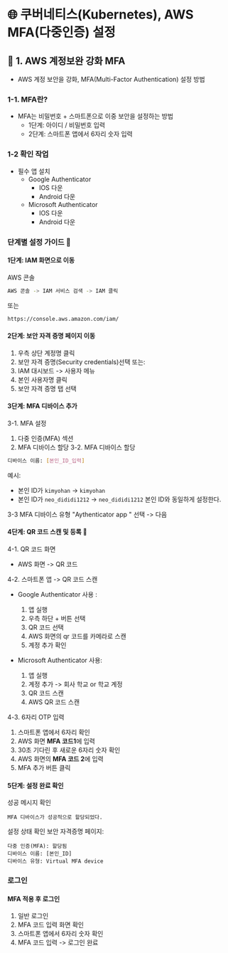 # 🌐 쿠버네티스(Kubernetes), AWS MFA(다중인증) 설정

## 🎯 1. AWS 계정보완 강화 MFA

- AWS 계정 보안을 강화, MFA(Multi-Factor Authentication) 설정 방법

### 1-1. MFA란?

- MFA는 비밀번호 + 스마트폰으로 이중 보안을 설정하는 방법
  - 1단계: 아이디 / 비밀번호 입력
  - 2단계: 스마트폰 앱에서 6자리 숫자 입력

### 1-2 확인 작업

- 필수 앱 설치
  - Google Authenticator
    - IOS 다운
    - Android 다운
  - Microsoft Authenticator
    - IOS 다운
    - Android 다운

### 단계별 설정 가이드 🚀

#### 1단계: IAM 화면으로 이동

AWS 콘솔

```bash
AWS 콘솔 -> IAM 서비스 검색 -> IAM 클릭
```

또는

```bash
https://console.aws.amazon.com/iam/
```

#### 2단계: 보안 자격 증명 페이지 이동

1. 우측 상단 계정명 클릭
2. 보안 자격 증명(Security credentials)선택
   또는:
3. IAM 대시보드 -> 사용자 메뉴
4. 본인 사용자명 클릭
5. 보안 자격 증명 탭 선택

#### 3단계: MFA 디바이스 추가

3-1. MFA 설정

1.  다중 인증(MFA) 섹션
2.  MFA 디바이스 할당
    3-2. MFA 디바이스 할당

```bash
디바이스 이름: [본인_ID_입력]
```

예시:

- 본인 ID가 `kimyohan` -> `kimyohan`
- 본인 ID가 `neo_dididi1212` -> `neo_dididi1212`
  본인 ID와 동일하게 설정한다.

3-3 MFA 디바이스 유형
"Aythenticator app " 선택 -> 다음

#### 4단계: QR 코드 스캔 및 등록 📲

4-1. QR 코드 화면

- AWS 화면 -> QR 코드

4-2. 스마트폰 앱 -> QR 코드 스캔

- Google Authenticator 사용 :

  1. 앱 실행
  2. 우측 하단 + 버튼 선택
  3. QR 코드 선택
  4. AWS 화면의 qr 코드를 카메라로 스캔
  5. 계정 추가 확인

- Microsoft Authenticator 사용:
  1. 앱 실행
  2. 계정 추가 -> 회사 학교 or 학교 계정
  3. QR 코드 스캔
  4. AWS QR 코드 스캔

4-3. 6자리 OTP 입력

1. 스마트폰 앱에서 6자리 확인
2. AWS 화면 **MFA 코드1**에 입력
3. 30초 기다린 후 새로운 6자리 숫자 확인
4. AWS 화면의 **MFA 코드 2**에 입력
5. MFA 추가 버튼 클릭

#### 5단계: 설정 완료 확인

성공 메시지 확인

```text
MFA 디바이스가 성공적으로 할당되었다.
```

설정 상태 확인
보안 자격증명 페이지:

```text
다중 인증(MFA): 할당됨
디바이스 이름: [본인_ID]
디바이스 유형: Virtual MFA device
```

### 로그인

#### MFA 적용 후 로그인

1.  일반 로그인
2.  MFA 코드 입력 화면 확인
3.  스마트폰 앱에서 6자리 숫자 확인
4.  MFA 코드 입력 -> 로그인 완료
